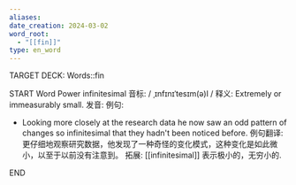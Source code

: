 ```yaml
---
aliases: 
date_creation: 2024-03-02
word_root:
  - "[[fin]]"
type: en_word
---
```

TARGET DECK: Words::fin

START
Word Power
infinitesimal
音标: 
/ ˌɪnfɪnɪˈtesɪm(ə)l /
释义:
Extremely or immeasurably small.
发音:
例句:
- Looking more closely at the research data he now saw an odd pattern of changes so infinitesimal that they hadn't been noticed before.
例句翻译:
更仔细地观察研究数据，他发现了一种奇怪的变化模式，这种变化是如此微小，以至于以前没有注意到。
拓展:
[[infinitesimal]] 表示极小的，无穷小的.
<!--ID: 1709367732011-->
END